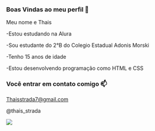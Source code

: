 ### Boas Vindas ao meu perfil 🤍

Meu nome e Thais 

-Estou estudando na Alura 

-Sou estudante do 2°B do Colegio Estadual Adonis Morski 

-Tenho 15 anos de idade 

-Estou desenvolvendo programação como HTML e CSS

### Você entrar em contato comigo 📫

Thaisstrada7@gmail.com 

@thais_strada

![](https://media.tenor.com/GTlDCm4P4EsAAAAd/kitty-kitten.gif)
